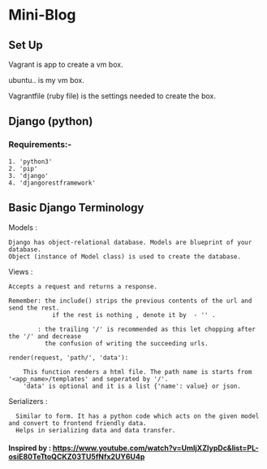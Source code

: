 # Mini-Blog


## Set Up

  Vagrant is app to create a vm box.

  ubuntu.. is my vm box.

  Vagrantfile (ruby file) is the settings needed to create the box.



## Django (python)

  ### Requirements:-
  
    1. 'python3'
    2. 'pip'
    3. 'django'
    4. 'djangorestframework'


## Basic Django Terminology

  Models :
    
    Django has object-relational database. Models are blueprint of your database.
    Object (instance of Model class) is used to create the database.
    
  Views :

	Accepts a request and returns a response.

	Remember: the include() strips the previous contents of the url and send the rest.
				if the rest is nothing , denote it by  - '' .

			: the trailing '/' is recommended as this let chopping after the '/' and decrease
			  the confusion of writing the succeeding urls.

	render(request, 'path/', 'data'): 

		This function renders a html file. The path name is starts from '<app_name>/templates' and seperated by '/'.
		'data' is optional and it is a list {'name': value} or json.
    
    
  Serializers :

	  Similar to form. It has a python code which acts on the given model and convert to frontend friendly data.
	  Helps in serializing data and data transfer.


#### Inspired by : https://www.youtube.com/watch?v=UmljXZIypDc&list=PL-osiE80TeTtoQCKZ03TU5fNfx2UY6U4p
